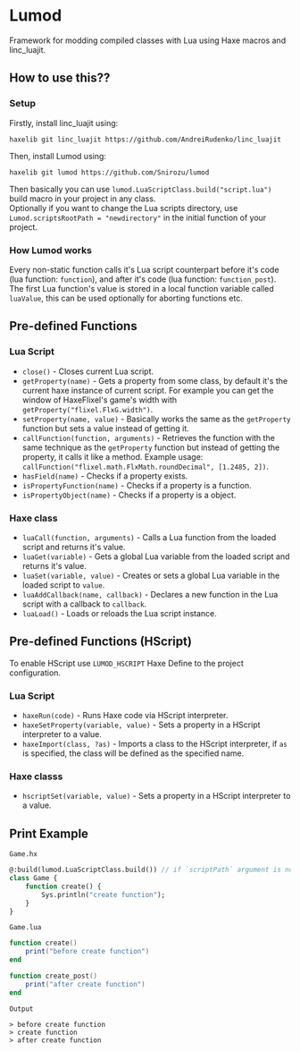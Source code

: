 # Lumod
Framework for modding compiled classes with Lua using Haxe macros and linc_luajit.

## How to use this??
### Setup
Firstly, install linc_luajit using:
```
haxelib git linc_luajit https://github.com/AndreiRudenko/linc_luajit
```
Then, install Lumod using:
```
haxelib git lumod https://github.com/Snirozu/lumod
```
Then basically you can use `lumod.LuaScriptClass.build("script.lua")` build macro in your project in any class. <br>
Optionally if you want to change the Lua scripts directory, use `Lumod.scriptsRootPath = "newdirectory"` in the initial function of your project.

### How Lumod works
Every non-static function calls it's Lua script counterpart before it's code (lua function: `function`), and after it's code (lua function: `function_post`). <br>
The first Lua function's value is stored in a local function variable called `luaValue`, this can be used optionally for aborting functions etc.

## Pre-defined Functions
### Lua Script
* `close()` - Closes current Lua script.
* `getProperty(name)` - Gets a property from some class, by default it's the current haxe instance of current script. For example you can get the window of HaxeFlixel's game's width with `getProperty("flixel.FlxG.width")`.
* `setProperty(name, value)` - Basically works the same as the `getProperty` function but sets a value instead of getting it.
* `callFunction(function, arguments)` - Retrieves the function with the same technique as the `getProperty` function but instead of getting the property, it calls it like a method. Example usage: `callFunction("flixel.math.FlxMath.roundDecimal", [1.2485, 2])`.
* `hasField(name)` - Checks if a property exists.
* `isPropertyFunction(name)` - Checks if a property is a function.
* `isPropertyObject(name)` - Checks if a property is a object.
### Haxe class
* `luaCall(function, arguments)` - Calls a Lua function from the loaded script and returns it's value.
* `luaGet(variable)` - Gets a global Lua variable from the loaded script and returns it's value.
* `luaSet(variable, value)` - Creates or sets a global Lua variable in the loaded script to `value`.
* `luaAddCallback(name, callback)` - Declares a new function in the Lua script with a callback to `callback`.
* `luaLoad()` - Loads or reloads the Lua script instance.

## Pre-defined Functions (HScript)
To enable HScript use `LUMOD_HSCRIPT` Haxe Define to the project configuration. <br>
### Lua Script
* `haxeRun(code)` - Runs Haxe code via HScript interpreter.
* `haxeSetProperty(variable, value)` - Sets a property in a HScript interpreter to a value.
* `haxeImport(class, ?as)` - Imports a class to the HScript interpreter, if `as` is specified, the class will be defined as the specified name.
### Haxe classs
* `hscriptSet(variable, value)` - Sets a property in a HScript interpreter to a value.

## Print Example

`Game.hx`
``` haxe
@:build(lumod.LuaScriptClass.build()) // if `scriptPath` argument is not specified then it will set to "(Class name).lua"
class Game {
    function create() {
        Sys.println("create function");
    }
}
```

`Game.lua`
``` lua
function create()
    print("before create function")
end

function create_post()
    print("after create function")
end
```

`Output`
```
> before create function
> create function
> after create function
```
